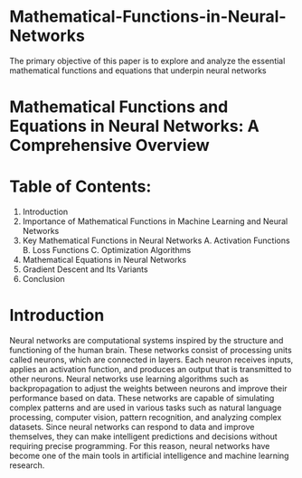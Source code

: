# Mathematical-Functions-in-Neural-Networks
The primary objective of this paper is to explore and analyze the essential mathematical functions and equations that underpin neural networks

# Mathematical Functions and Equations in Neural Networks: A Comprehensive Overview


# Table of Contents:

1. Introduction
2. Importance of Mathematical Functions in Machine Learning and Neural Networks
3. Key Mathematical Functions in Neural Networks
A. Activation Functions
B. Loss Functions
C. Optimization Algorithms
4. Mathematical Equations in Neural Networks
5. Gradient Descent and Its Variants
6. Conclusion

# Introduction
Neural networks are computational systems inspired by the structure and functioning of the
human brain. These networks consist of processing units called neurons, which are
connected in layers. Each neuron receives inputs, applies an activation function, and
produces an output that is transmitted to other neurons. Neural networks use learning
algorithms such as backpropagation to adjust the weights between neurons and improve
their performance based on data. These networks are capable of simulating complex
patterns and are used in various tasks such as natural language processing, computer vision,
pattern recognition, and analyzing complex datasets. Since neural networks can respond to
data and improve themselves, they can make intelligent predictions and decisions without
requiring precise programming. For this reason, neural networks have become one of the
main tools in artificial intelligence and machine learning research.

